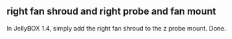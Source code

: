 ## right fan shroud and right probe and fan mount

In JellyBOX 1.4, simply add the right fan shroud to the z probe mount. Done. 